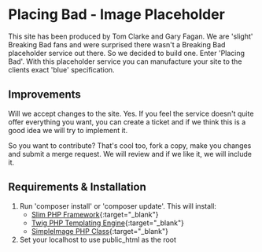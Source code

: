 Placing Bad - Image Placeholder
===============================

This site has been produced by Tom Clarke and Gary Fagan. We are 'slight' Breaking Bad fans and were surprised there wasn't a Breaking Bad placeholder service out there. So we decided to build one.
Enter 'Placing Bad'. With this placeholder service you can manufacture your site to the clients exact 'blue' specification.

Improvements
------------

Will we accept changes to the site. Yes. If you feel the service doesn't quite offer everything you want, you can create a ticket and if we think this is a good idea we will try to implement it.

So you want to contribute? That's cool too, fork a copy, make you changes and submit a merge request. We will review and if we like it, we will include it.


Requirements & Installation
---------------------------

1. Run 'composer install' or 'composer update'. This will install:
    - [Slim PHP Framework](http://www.slimframework.com/){:target="_blank"}
    - [Twig PHP Templating Engine](http://twig.sensiolabs.org/){:target="_blank"}
    - [SimpleImage PHP Class](https://github.com/claviska/SimpleImage){:target="_blank"}
2. Set your localhost to use public_html as the root
